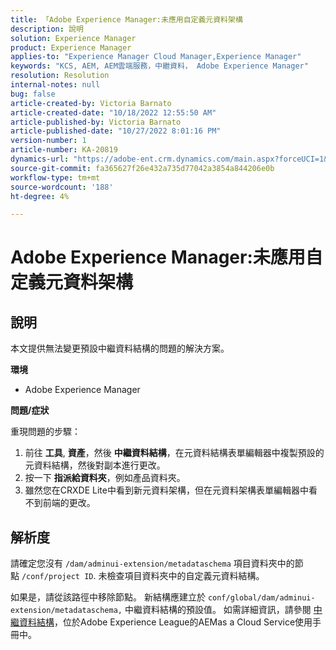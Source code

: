 ```yaml
---
title: 「Adobe Experience Manager:未應用自定義元資料架構
description: 說明
solution: Experience Manager
product: Experience Manager
applies-to: "Experience Manager Cloud Manager,Experience Manager"
keywords: "KCS, AEM, AEM雲端服務，中繼資料， Adobe Experience Manager"
resolution: Resolution
internal-notes: null
bug: false
article-created-by: Victoria Barnato
article-created-date: "10/18/2022 12:55:50 AM"
article-published-by: Victoria Barnato
article-published-date: "10/27/2022 8:01:16 PM"
version-number: 1
article-number: KA-20819
dynamics-url: "https://adobe-ent.crm.dynamics.com/main.aspx?forceUCI=1&pagetype=entityrecord&etn=knowledgearticle&id=7513fd98-7f4e-ed11-bba2-00224808664b"
source-git-commit: fa365627f26e432a735d77042a3854a844206e0b
workflow-type: tm+mt
source-wordcount: '188'
ht-degree: 4%

---
```


# Adobe Experience Manager:未應用自定義元資料架構

## 說明


本文提供無法變更預設中繼資料結構的問題的解決方案。

<b>環境</b>

- Adobe Experience Manager


<b>問題/症狀</b>

重現問題的步驟：

1. 前往 <b>工具</b>, <b>資產</b>，然後 <b>中繼資料結構</b>，在元資料結構表單編輯器中複製預設的元資料結構，然後對副本進行更改。
2. 按一下 <b>指派給資料夾</b>，例如產品資料夾。
3. 雖然您在CRXDE Lite中看到新元資料架構，但在元資料架構表單編輯器中看不到前端的更改。



## 解析度


請確定您沒有 `/dam/adminui-extension/metadataschema` 項目資料夾中的節點 `/conf/project ID`. 未檢查項目資料夾中的自定義元資料結構。

如果是，請從該路徑中移除節點。 新結構應建立於 `conf/global/dam/adminui-extension/metadataschema,` 中繼資料結構的預設值。 如需詳細資訊，請參閱 [中繼資料結構](https://experienceleague.adobe.com/docs/experience-manager-cloud-service/content/assets/manage/metadata-schemas.html)，位於Adobe Experience League的AEMas a Cloud Service使用手冊中。
